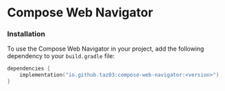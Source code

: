 # Compose Web Navigator

### Installation
To use the Compose Web Navigator in your project, add the following dependency to your `build.gradle` file:

```kotlin
dependencies {
    implementation("io.github.taz03:compose-web-navigator:<version>")
}
```
